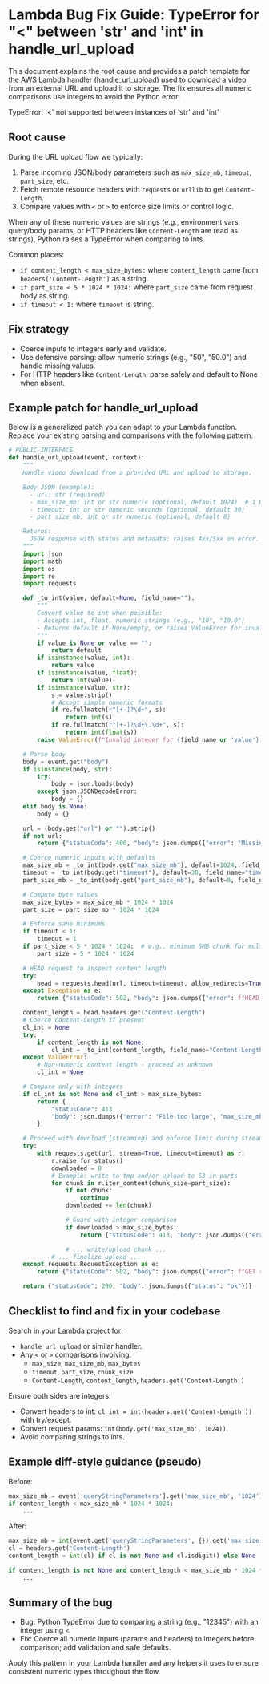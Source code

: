 # Lambda Bug Fix Guide: TypeError for "<" between 'str' and 'int' in handle_url_upload

This document explains the root cause and provides a patch template for the AWS Lambda handler (handle_url_upload) used to download a video from an external URL and upload it to storage. The fix ensures all numeric comparisons use integers to avoid the Python error:

TypeError: '<' not supported between instances of 'str' and 'int'

## Root cause
During the URL upload flow we typically:
1. Parse incoming JSON/body parameters such as `max_size_mb`, `timeout`, `part_size`, etc.
2. Fetch remote resource headers with `requests` or `urllib` to get `Content-Length`.
3. Compare values with `<` or `>` to enforce size limits or control logic.

When any of these numeric values are strings (e.g., environment vars, query/body params, or HTTP headers like `Content-Length` are read as strings), Python raises a TypeError when comparing to ints.

Common places:
- `if content_length < max_size_bytes:` where `content_length` came from `headers['Content-Length']` as a string.
- `if part_size < 5 * 1024 * 1024:` where `part_size` came from request body as string.
- `if timeout < 1:` where `timeout` is string.

## Fix strategy
- Coerce inputs to integers early and validate.
- Use defensive parsing: allow numeric strings (e.g., "50", "50.0") and handle missing values.
- For HTTP headers like `Content-Length`, parse safely and default to None when absent.

## Example patch for handle_url_upload

Below is a generalized patch you can adapt to your Lambda function. Replace your existing parsing and comparisons with the following pattern.

```python
# PUBLIC_INTERFACE
def handle_url_upload(event, context):
    """
    Handle video download from a provided URL and upload to storage.

    Body JSON (example):
      - url: str (required)
      - max_size_mb: int or str numeric (optional, default 1024)  # 1 GB
      - timeout: int or str numeric seconds (optional, default 30)
      - part_size_mb: int or str numeric (optional, default 8)

    Returns:
      JSON response with status and metadata; raises 4xx/5xx on error.
    """
    import json
    import math
    import os
    import re
    import requests

    def _to_int(value, default=None, field_name=""):
        """
        Convert value to int when possible:
        - Accepts int, float, numeric strings (e.g., "10", "10.0")
        - Returns default if None/empty, or raises ValueError for invalid non-numeric
        """
        if value is None or value == "":
            return default
        if isinstance(value, int):
            return value
        if isinstance(value, float):
            return int(value)
        if isinstance(value, str):
            s = value.strip()
            # Accept simple numeric formats
            if re.fullmatch(r"[+-]?\d+", s):
                return int(s)
            if re.fullmatch(r"[+-]?\d+\.\d+", s):
                return int(float(s))
        raise ValueError(f"Invalid integer for {field_name or 'value'}: {value!r}")

    # Parse body
    body = event.get("body")
    if isinstance(body, str):
        try:
            body = json.loads(body)
        except json.JSONDecodeError:
            body = {}
    elif body is None:
        body = {}

    url = (body.get("url") or "").strip()
    if not url:
        return {"statusCode": 400, "body": json.dumps({"error": "Missing 'url'"})}

    # Coerce numeric inputs with defaults
    max_size_mb = _to_int(body.get("max_size_mb"), default=1024, field_name="max_size_mb")
    timeout = _to_int(body.get("timeout"), default=30, field_name="timeout")
    part_size_mb = _to_int(body.get("part_size_mb"), default=8, field_name="part_size_mb")

    # Compute byte values
    max_size_bytes = max_size_mb * 1024 * 1024
    part_size = part_size_mb * 1024 * 1024

    # Enforce sane minimums
    if timeout < 1:
        timeout = 1
    if part_size < 5 * 1024 * 1024:  # e.g., minimum 5MB chunk for multipart
        part_size = 5 * 1024 * 1024

    # HEAD request to inspect content length
    try:
        head = requests.head(url, timeout=timeout, allow_redirects=True)
    except Exception as e:
        return {"statusCode": 502, "body": json.dumps({"error": f"HEAD request failed: {str(e)}"})}

    content_length = head.headers.get("Content-Length")
    # Coerce Content-Length if present
    cl_int = None
    try:
        if content_length is not None:
            cl_int = _to_int(content_length, field_name="Content-Length")
    except ValueError:
        # Non-numeric content length - proceed as unknown
        cl_int = None

    # Compare only with integers
    if cl_int is not None and cl_int > max_size_bytes:
        return {
            "statusCode": 413,
            "body": json.dumps({"error": "File too large", "max_size_mb": max_size_mb, "content_length": cl_int})
        }

    # Proceed with download (streaming) and enforce limit during stream as well
    try:
        with requests.get(url, stream=True, timeout=timeout) as r:
            r.raise_for_status()
            downloaded = 0
            # Example: write to tmp and/or upload to S3 in parts
            for chunk in r.iter_content(chunk_size=part_size):
                if not chunk:
                    continue
                downloaded += len(chunk)

                # Guard with integer comparison
                if downloaded > max_size_bytes:
                    return {"statusCode": 413, "body": json.dumps({"error": "File exceeded max size during download"})}

                # ... write/upload chunk ...
            # ... finalize upload ...
    except requests.RequestException as e:
        return {"statusCode": 502, "body": json.dumps({"error": f"GET request failed: {str(e)}"})}

    return {"statusCode": 200, "body": json.dumps({"status": "ok"})}
```

## Checklist to find and fix in your codebase
Search in your Lambda project for:
- `handle_url_upload` or similar handler.
- Any `<` or `>` comparisons involving:
  - `max_size`, `max_size_mb`, `max_bytes`
  - `timeout`, `part_size`, `chunk_size`
  - `Content-Length`, `content_length`, `headers.get('Content-Length')`

Ensure both sides are integers:
- Convert headers to int: `cl_int = int(headers.get('Content-Length'))` with try/except.
- Convert request params: `int(body.get('max_size_mb', 1024))`.
- Avoid comparing strings to ints.

## Example diff-style guidance (pseudo)
Before:
```python
max_size_mb = event['queryStringParameters'].get('max_size_mb', '1024')
if content_length < max_size_mb * 1024 * 1024:
    ...
```

After:
```python
max_size_mb = int(event.get('queryStringParameters', {}).get('max_size_mb', 1024))
cl = headers.get('Content-Length')
content_length = int(cl) if cl is not None and cl.isdigit() else None

if content_length is not None and content_length < max_size_mb * 1024 * 1024:
    ...
```

## Summary of the bug
- Bug: Python TypeError due to comparing a string (e.g., "12345") with an integer using `<`.
- Fix: Coerce all numeric inputs (params and headers) to integers before comparison; add validation and safe defaults.

Apply this pattern in your Lambda handler and any helpers it uses to ensure consistent numeric types throughout the flow.
